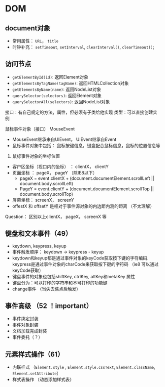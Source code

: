 # DOM
## document对象
- 常用属性： `URL`， `title`
- 时钟补充： `setTimeout`, `setInterval`, `clearInterval()`, `clearTimeout()`;

## 访问节点
- `getElementById(id)`: 返回Element对象
- `getElementsByTagName(tagName)`: 返回HTMLCollection对象
- `getElementsByName(name)`: 返回NodeList对象
- `querySelector(selectors)`: 返回Element对象
- `querySelectorAll(selectors)`: 返回NodeList对象

接口：有自己规定的方法，属性，但必须有子类给他实现
类型：可以直接创建实例

 鼠标事件对象（接口） MouseEvent
- MouseEvent继承来自UIEvent， UIEvent继承自Event
- 鼠标事件对象中包括： 鼠标按键信息，键盘配合鼠标信息，鼠标的位置信息等

1. 鼠标事件对象的坐标位置
- 客户区坐标（视口内的坐标） ： clientX， clientY
- 页面坐标 ： pageX， pageY （除IE8以下）
  - pageX = event.clientX + (document.documentElement.scrollLeft || document.body.scrollLeft)
  - PageY = event.clientY + (document.documentElement.scrollTop || document.body.scrollTop)
- 屏幕坐标： screenX， screenY
- offestX 和 offsetY 是相对于事件源对象的内边距内测的距离 （不太理解）

Question： 区别以上clientX， pageX， screenX 等


## 键盘和文本事件（49）
- keydown, keypress, keyup
- 事件触发顺序： keydown -> keypress - keyup
- keydown和keyup都是通过事件对象的keyCode获取按下键的字符编码. keypress是通过事件对象的charCode来获取按下键的字符码
（ie8 可以通过keyCode获取）
- 键盘事件的对象也包括shiftKey, ctrlKey, altKey和metaKey 属性
- 键盘分为：可以打印的字符串和不可打印的功能键
- change事件 （当失去焦点后触发）

## 事件高级 （52 ！important）
- 事件绑定封装
- 事件对象封装
- 文档加载完成封装
- 事件委托（？）

## 元素样式操作（61）
- 内联样式 （`Element.style` ,  `Element.style.cssText`, `Element.className`, `Element.setAttribute`）
- 样式表操作 （动态添加样式表）
